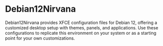 # Debian12Nirvana
Debian12Nirvana provides XFCE configuration files for Debian 12, offering a customized desktop setup with themes, panels, and applications. Use these configurations to replicate this environment on your system or as a starting point for your own customizations.
